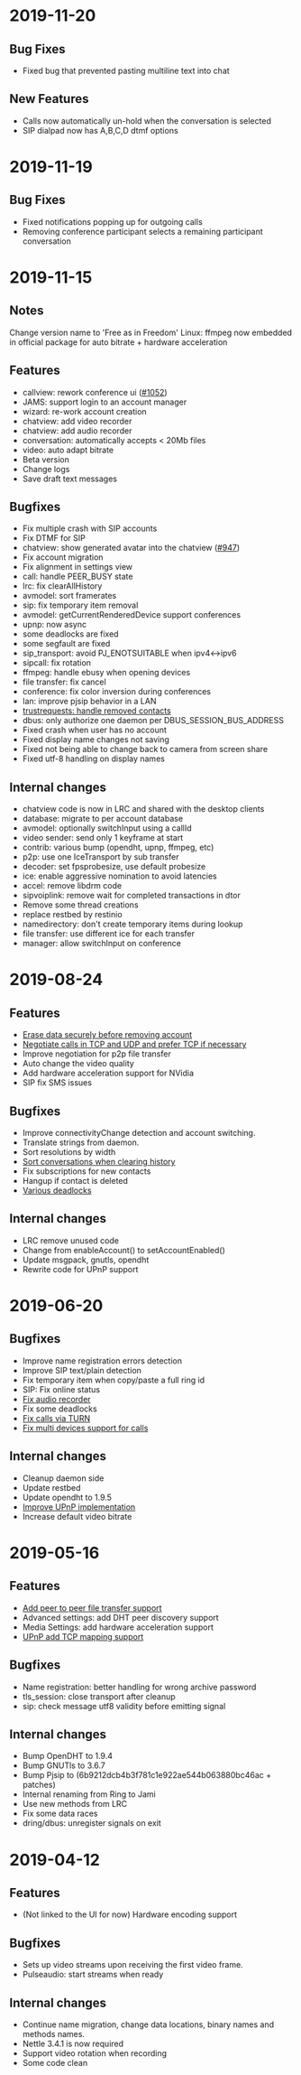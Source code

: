 # 2019-11-20

## Bug Fixes

+ Fixed bug that prevented pasting multiline text into chat

## New Features

+ Calls now automatically un-hold when the conversation is selected
+ SIP dialpad now has A,B,C,D dtmf options

# 2019-11-19

## Bug Fixes

+ Fixed notifications popping up for outgoing calls
+ Removing conference participant selects a remaining participant conversation

# 2019-11-15

## Notes

Change version name to 'Free as in Freedom'
Linux: ffmpeg now embedded in official package for auto bitrate + hardware acceleration

## Features

+ callview: rework conference ui ([#1052](https://git.jami.net/savoirfairelinux/ring-client-gnome/issues/1052))
+ JAMS: support login to an account manager
+ wizard: re-work account creation
+ chatview: add video recorder
+ chatview: add audio recorder
+ conversation: automatically accepts < 20Mb files
+ video: auto adapt bitrate
+ Beta version
+ Change logs
+ Save draft text messages

## Bugfixes

+ Fix multiple crash with SIP accounts
+ Fix DTMF for SIP
+ chatview: show generated avatar into the chatview ([#947](https://git.jami.net/savoirfairelinux/ring-client-gnome/issues/947))
+ Fix account migration
+ Fix alignment in settings view
+ call: handle PEER_BUSY state
+ lrc: fix clearAllHistory
+ avmodel: sort framerates
+ sip: fix temporary item removal
+ avmodel: getCurrentRenderedDevice support conferences
+ upnp: now async
+ some deadlocks are fixed
+ some segfault are fixed
+ sip_transport: avoid PJ_ENOTSUITABLE when ipv4<->ipv6
+ sipcall: fix rotation
+ ffmpeg: handle ebusy when opening devices
+ file transfer: fix cancel
+ conference: fix color inversion during conferences
+ lan: improve pjsip behavior in a LAN
+ [trustrequests: handle removed contacts](https://git.jami.net/savoirfairelinux/ring-daemon/issues/129)
+ dbus: only authorize one daemon per DBUS_SESSION_BUS_ADDRESS
+ Fixed crash when user has no account
+ Fixed display name changes not saving
+ Fixed not being able to change back to camera from screen share
+ Fixed utf-8 handling on display names

## Internal changes

+ chatview code is now in LRC and shared with the desktop clients
+ database: migrate to per account database
+ avmodel: optionally switchInput using a callId
+ video sender: send only 1 keyframe at start
+ contrib: various bump (opendht, upnp, ffmpeg, etc)
+ p2p: use one IceTransport by sub transfer
+ decoder: set fpsprobesize, use default probesize
+ ice: enable aggressive nomination to avoid latencies
+ accel: remove libdrm code
+ sipvoiplink: remove wait for completed transactions in dtor
+ Remove some thread creations
+ replace restbed by restinio
+ namedirectory: don't create temporary items during lookup
+ file transfer: use different ice for each transfer
+ manager: allow switchInput on conference


# 2019-08-24

## Features

+ [Erase data securely before removing account](https://git.jami.net/savoirfairelinux/ring-daemon/issues/60)
+ [Negotiate calls in TCP and UDP and prefer TCP if necessary](https://git.jami.net/savoirfairelinux/ring-daemon/issues/103)
+ Improve negotiation for p2p file transfer
+ Auto change the video quality
+ Add hardware acceleration support for NVidia
+ SIP fix SMS issues

## Bugfixes

+ Improve connectivityChange detection and account switching.
+ Translate strings from daemon.
+ Sort resolutions by width
+ [Sort conversations when clearing history](https://git.jami.net/savoirfairelinux/ring-lrc/issues/411)
+ Fix subscriptions for new contacts
+ Hangup if contact is deleted
+ [Various deadlocks](https://git.jami.net/savoirfairelinux/ring-daemon/issues/120)

## Internal changes

+ LRC remove unused code
+ Change from enableAccount() to setAccountEnabled()
+ Update msgpack, gnutls, opendht
+ Rewrite code for UPnP support

# 2019-06-20

## Bugfixes

+ Improve name registration errors detection
+ Improve SIP text/plain detection
+ Fix temporary item when copy/paste a full ring id
+ SIP: Fix online status
+ [Fix audio recorder](https://git.jami.net/savoirfairelinux/ring-daemon/issues/95)
+ Fix some deadlocks
+ [Fix calls via TURN](https://git.jami.net/savoirfairelinux/ring-daemon/issues/105)
+ [Fix multi devices support for calls](https://git.jami.net/savoirfairelinux/ring-daemon/issues/120)


## Internal changes

+ Cleanup daemon side
+ Update restbed
+ Update opendht to 1.9.5
+ [Improve UPnP implementation](https://git.jami.net/savoirfairelinux/ring-daemon/issues/96)
+ Increase default video bitrate

# 2019-05-16

## Features

+ [Add peer to peer file transfer support](https://git.jami.net/savoirfairelinux/ring-project/issues/486)
+ Advanced settings: add DHT peer discovery support
+ Media Settings: add hardware acceleration support
+ [UPnP add TCP mapping support](https://git.jami.net/savoirfairelinux/ring-daemon/issues/86)

## Bugfixes

+ Name registration: better handling for wrong archive password
+ tls_session: close transport after cleanup
+ sip: check message utf8 validity before emitting signal

## Internal changes

+ Bump OpenDHT to 1.9.4
+ Bump GNUTls to 3.6.7
+ Bump Pjsip to (6b9212dcb4b3f781c1e922ae544b063880bc46ac + patches)
+ Internal renaming from Ring to Jami
+ Use new methods from LRC
+ Fix some data races
+ dring/dbus: unregister signals on exit

# 2019-04-12

## Features

+ (Not linked to the UI for now) Hardware encoding support

## Bugfixes

+ Sets up video streams upon receiving the first video frame.
+ Pulseaudio: start streams when ready

## Internal changes

+ Continue name migration, change data locations, binary names and methods names.
+ Nettle 3.4.1 is now required
+ Support video rotation when recording
+ Some code clean